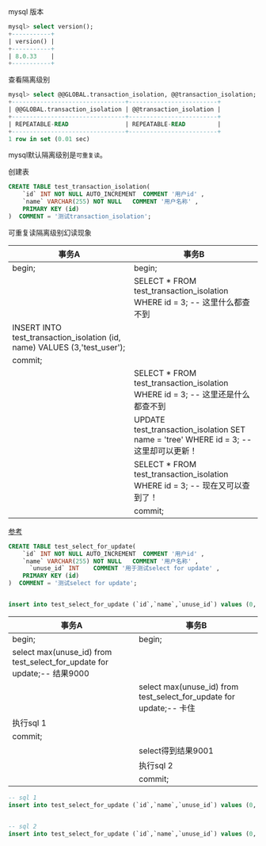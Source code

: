mysql 版本

```sql
mysql> select version();
+-----------+
| version() |
+-----------+
| 8.0.33    |
+-----------+
```



查看隔离级别

```sql
mysql> select @@GLOBAL.transaction_isolation, @@transaction_isolation;
+--------------------------------+-------------------------+
| @@GLOBAL.transaction_isolation | @@transaction_isolation |
+--------------------------------+-------------------------+
| REPEATABLE-READ                | REPEATABLE-READ         |
+--------------------------------+-------------------------+
1 row in set (0.01 sec)
```

mysql默认隔离级别是`可重复读`。



创建表

```sql
CREATE TABLE test_transaction_isolation(
    `id` INT NOT NULL AUTO_INCREMENT  COMMENT '用户id' ,
    `name` VARCHAR(255) NOT NULL   COMMENT '用户名称' ,
    PRIMARY KEY (id)
)  COMMENT = '测试transaction_isolation';
```



可重复读隔离级别幻读现象

| 事务A                                                        | 事务B                                                        |
| ------------------------------------------------------------ | ------------------------------------------------------------ |
| begin;                                                       | begin;                                                       |
|                                                              | SELECT * FROM test_transaction_isolation WHERE id = 3; -- 这里什么都查不到 |
| INSERT INTO test_transaction_isolation (id, name) VALUES (3,'test_user'); |                                                              |
| commit;                                                      |                                                              |
|                                                              | SELECT * FROM test_transaction_isolation WHERE id = 3; -- 这里还是什么都查不到 |
|                                                              | UPDATE test_transaction_isolation SET name = 'tree' WHERE id = 3; -- 这里却可以更新！ |
|                                                              | SELECT * FROM test_transaction_isolation WHERE id = 3; -- 现在又可以查到了！ |
|                                                              | commit;                                                      |

[参考](https://www.liaoxuefeng.com/wiki/1177760294764384/1245268672511968)



```sql
CREATE TABLE test_select_for_update(
    `id` INT NOT NULL AUTO_INCREMENT  COMMENT '用户id' ,
    `name` VARCHAR(255) NOT NULL   COMMENT '用户名称' ,
 	  `unuse_id` INT    COMMENT '用于测试select for update' ,
    PRIMARY KEY (id)
)  COMMENT = '测试select for update';


insert into test_select_for_update (`id`,`name`,`unuse_id`) values (0,'test_user',9000);
```

| 事务A                                                        | 事务B                                                        |
| ------------------------------------------------------------ | ------------------------------------------------------------ |
| begin;                                                       | begin;                                                       |
| select max(unuse_id) from test_select_for_update for update;-- 结果9000 |                                                              |
|                                                              | select max(unuse_id) from test_select_for_update for update;-- 卡住 |
| 执行sql 1                                                    |                                                              |
| commit;                                                      |                                                              |
|                                                              | select得到结果9001                                           |
|                                                              | 执行sql 2                                                    |
|                                                              | commit;                                                      |

```sql
-- sql 1
insert into test_select_for_update (`id`,`name`,`unuse_id`) values (0,'test_user_A',9001);


-- sql 2
insert into test_select_for_update (`id`,`name`,`unuse_id`) values (0,'test_user_B',9002);
```

 